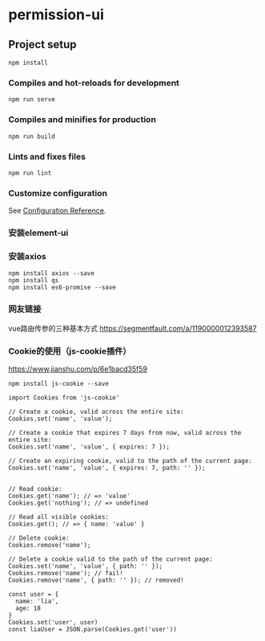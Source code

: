 # permission-ui

## Project setup
```
npm install
```

### Compiles and hot-reloads for development
```
npm run serve
```

### Compiles and minifies for production
```
npm run build
```

### Lints and fixes files
```
npm run lint
```

### Customize configuration
See [Configuration Reference](https://cli.vuejs.org/config/).

### 安装element-ui

### 安装axios
```
npm install axios --save
npm install qs
npm install es6-promise --save
```

### 网友链接
vue路由传参的三种基本方式
https://segmentfault.com/a/1190000012393587

### Cookie的使用（js-cookie插件）

https://www.jianshu.com/p/6e1bacd35f59

```
npm install js-cookie --save

import Cookies from 'js-cookie'

// Create a cookie, valid across the entire site:
Cookies.set('name', 'value');

// Create a cookie that expires 7 days from now, valid across the entire site:
Cookies.set('name', 'value', { expires: 7 });

// Create an expiring cookie, valid to the path of the current page:
Cookies.set('name', 'value', { expires: 7, path: '' });


// Read cookie:
Cookies.get('name'); // => 'value'
Cookies.get('nothing'); // => undefined

// Read all visible cookies:
Cookies.get(); // => { name: 'value' }

// Delete cookie:
Cookies.remove('name');

// Delete a cookie valid to the path of the current page:
Cookies.set('name', 'value', { path: '' });
Cookies.remove('name'); // fail!
Cookies.remove('name', { path: '' }); // removed!

const user = {
  name: 'lia',
  age: 18
}
Cookies.set('user', user)
const liaUser = JSON.parse(Cookies.get('user'))
```